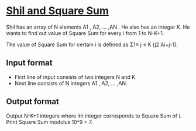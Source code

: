 # [Shil and Square Sum][link]

Shil has an array of N elements A1 , A2, ... ,AN . He also has an integer K. He wants to find out value of Square Sum for every i from 1 to N-K+1.

The value of Square Sum for certain i is defined as Σ1≤ j ≤ K (j2 Ai+j-1).

## Input format

- First line of input consists of two integers N and K.
- Next line consists of N integers A1 , A2, ... ,AN.

## Output format

Output N-K+1 integers where ith integer corresponds to Square Sum of i. Print Square Sum modulus 10^9 + 7.

[link]: https://www.hackerearth.com/practice/basic-programming/implementation/basics-of-implementation/practice-problems/algorithm/shil-and-square-sum-qualifier2/
